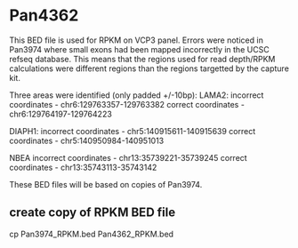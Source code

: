 # Pan4362
This BED file is used for RPKM on VCP3 panel.
Errors were noticed in Pan3974 where small exons had been mapped incorrectly in the UCSC refseq database. This means that the regions used for read depth/RPKM calculations were different regions than the regions targetted by the capture kit.

Three areas were identified (only padded +/-10bp):
LAMA2:
incorrect coordinates - chr6:129763357-129763382
correct coordinates - chr6:129764197-129764223

DIAPH1:
incorrect coordinates - chr5:140915611-140915639
correct coordinates - chr5:140950984-140951013

NBEA
incorrect coordinates - chr13:35739221-35739245
correct coordinates - chr13:35743113-35743142

These BED files will be based on copies of Pan3974.

## create copy of RPKM BED file
cp Pan3974_RPKM.bed Pan4362_RPKM.bed
